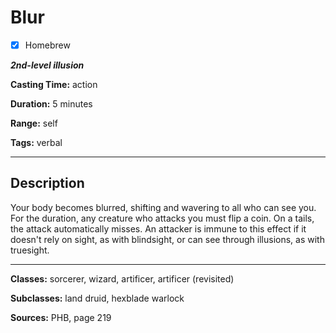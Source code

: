 # Blur

- [x] Homebrew

***2nd-level illusion***

**Casting Time:** action

**Duration:** 5 minutes

**Range:** self

**Tags:** verbal

---

## Description
Your body becomes blurred, shifting and wavering to all who can see you. For the duration, any creature who attacks you must flip a coin. On a tails, the attack automatically misses. An attacker is immune to this effect if it doesn't rely on sight, as with blindsight, or can see through illusions, as with truesight.

---

**Classes:** sorcerer, wizard, artificer, artificer (revisited)

**Subclasses:** land druid, hexblade warlock

**Sources:** PHB, page 219
